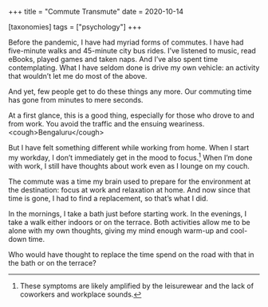 +++
title = "Commute Transmute"
date = 2020-10-14

[taxonomies]
tags = ["psychology"]
+++

Before the pandemic, I have had myriad forms of commutes. I have had five-minute walks and 45-minute city bus rides. I’ve listened to music, read eBooks, played games and taken naps. And I’ve also spent time contemplating. What I have seldom done is drive my own vehicle: an activity that wouldn’t let me do most of the above.

And yet, few people get to do these things any more. Our commuting time has gone from minutes to mere seconds.

At a first glance, this is a good thing, especially for those who drove to and from work. You avoid the traffic and the ensuing weariness. &lt;cough&gt;Bengaluru&lt;/cough&gt;

But I have felt something different while working from home. When I start my workday, I don’t immediately get in the mood to focus.[^1] When I’m done with work, I still have thoughts about work even as I lounge on my couch.

The commute was a time my brain used to prepare for the environment at the destination: focus at work and relaxation at home. And now since that time is gone, I had to find a replacement, so that’s what I did.

In the mornings, I take a bath just before starting work. In the evenings, I take a walk either indoors or on the terrace. Both activities allow me to be alone with my own thoughts, giving my mind enough warm-up and cool-down time.

Who would have thought to replace the time spend on the road with that in the bath or on the terrace?

[^1]: These symptoms are likely amplified by the leisurewear and the lack of coworkers and workplace sounds.